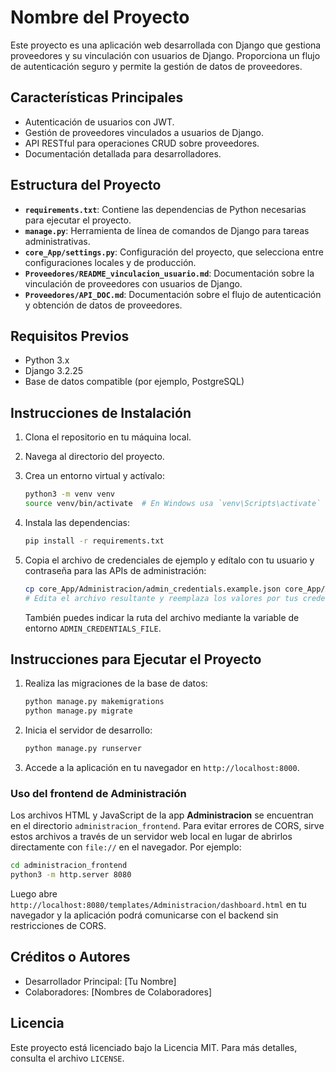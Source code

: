 # Nombre del Proyecto

Este proyecto es una aplicación web desarrollada con Django que gestiona proveedores y su vinculación con usuarios de Django. Proporciona un flujo de autenticación seguro y permite la gestión de datos de proveedores.

## Características Principales

- Autenticación de usuarios con JWT.
- Gestión de proveedores vinculados a usuarios de Django.
- API RESTful para operaciones CRUD sobre proveedores.
- Documentación detallada para desarrolladores.

## Estructura del Proyecto

- **`requirements.txt`**: Contiene las dependencias de Python necesarias para ejecutar el proyecto.
- **`manage.py`**: Herramienta de línea de comandos de Django para tareas administrativas.
- **`core_App/settings.py`**: Configuración del proyecto, que selecciona entre configuraciones locales y de producción.
- **`Proveedores/README_vinculacion_usuario.md`**: Documentación sobre la vinculación de proveedores con usuarios de Django.
- **`Proveedores/API_DOC.md`**: Documentación sobre el flujo de autenticación y obtención de datos de proveedores.

## Requisitos Previos

- Python 3.x
- Django 3.2.25
- Base de datos compatible (por ejemplo, PostgreSQL)

## Instrucciones de Instalación

1. Clona el repositorio en tu máquina local.
2. Navega al directorio del proyecto.
3. Crea un entorno virtual y actívalo:
   ```bash
   python3 -m venv venv
   source venv/bin/activate  # En Windows usa `venv\Scripts\activate`
   ```
4. Instala las dependencias:
   ```bash
   pip install -r requirements.txt
   ```

5. Copia el archivo de credenciales de ejemplo y edítalo con tu usuario y contraseña para las APIs de administración:
   ```bash
   cp core_App/Administracion/admin_credentials.example.json core_App/Administracion/admin_credentials.json
   # Edita el archivo resultante y reemplaza los valores por tus credenciales
   ```
   También puedes indicar la ruta del archivo mediante la variable de entorno `ADMIN_CREDENTIALS_FILE`.

## Instrucciones para Ejecutar el Proyecto

1. Realiza las migraciones de la base de datos:
   ```bash
   python manage.py makemigrations
   python manage.py migrate
   ```
2. Inicia el servidor de desarrollo:
   ```bash
   python manage.py runserver
   ```
3. Accede a la aplicación en tu navegador en `http://localhost:8000`.

### Uso del frontend de Administración

Los archivos HTML y JavaScript de la app **Administracion** se encuentran en el
directorio `administracion_frontend`. Para evitar errores de CORS, sirve estos
archivos a través de un servidor web local en lugar de abrirlos directamente con
`file://` en el navegador. Por ejemplo:

```bash
cd administracion_frontend
python3 -m http.server 8080
```

Luego abre `http://localhost:8080/templates/Administracion/dashboard.html` en tu
navegador y la aplicación podrá comunicarse con el backend sin restricciones de
CORS.

## Créditos o Autores

- Desarrollador Principal: [Tu Nombre]
- Colaboradores: [Nombres de Colaboradores]

## Licencia

Este proyecto está licenciado bajo la Licencia MIT. Para más detalles, consulta el archivo `LICENSE`.
